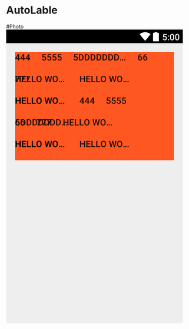 # AutoLable  
#Photo  
![](https://github.com/guohuanwen/AutoLable/blob/master/shotScreens/shot.png)
